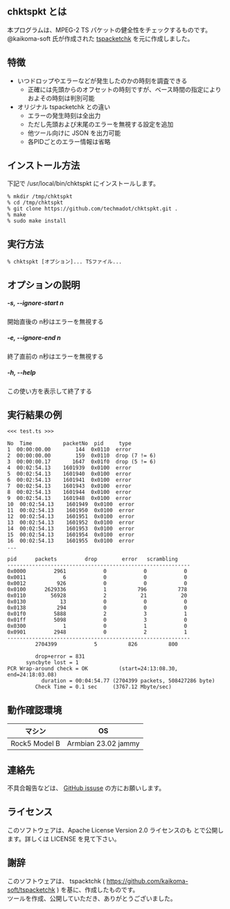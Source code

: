 
## chktspkt とは

本プログラムは、MPEG-2 TS パケットの健全性をチェックするものです。
@kaikoma-soft 氏が作成された [tspacketchk](https://github.com/kaikoma-soft/tspacketchk) を元に作成しました。

## 特徴

* いつドロップやエラーなどが発生したのかの時刻を調査できる
    * 正確には先頭からのオフセットの時刻ですが、ベース時間の指定によりおよその時刻は判別可能
* オリジナル tspacketchk との違い
    * エラーの発生時刻は全出力
    * ただし先頭および末尾のエラーを無視する設定を追加
    * 他ツール向けに JSON を出力可能
    * 各PIDごとのエラー情報は省略


## インストール方法
下記で /usr/local/bin/chktspkt にインストールします。
   ```
   % mkdir /tmp/chktspkt
   % cd /tmp/chktspkt
   % git clone https://github.com/techmadot/chktspkt.git .
   % make
   % sudo make install
   ```

## 実行方法

   ```
  % chktspkt [オプション]... TSファイル...
   ```

## オプションの説明


#####  -s, --ignore-start n
開始直後の n秒はエラーを無視する

##### -e, --ignore-end n
終了直前の n秒はエラーを無視する

#####  -h, --help
この使い方を表示して終了する

## 実行結果の例

   ```
<<< test.ts >>>

  No  Time          packetNo  pid     type        
   1  00:00:00.00        144  0x0110  error       
   2  00:00:00.00        159  0x0110  drop (7 != 6)
   3  00:00:00.17       1647  0x01f0  drop (5 != 6)
   4  00:02:54.13    1601939  0x0100  error       
   5  00:02:54.13    1601940  0x0100  error       
   6  00:02:54.13    1601941  0x0100  error       
   7  00:02:54.13    1601943  0x0100  error       
   8  00:02:54.13    1601944  0x0100  error       
   9  00:02:54.13    1601948  0x0100  error       
  10  00:02:54.13    1601949  0x0100  error       
  11  00:02:54.13    1601950  0x0100  error       
  12  00:02:54.13    1601951  0x0100  error       
  13  00:02:54.13    1601952  0x0100  error       
  14  00:02:54.13    1601953  0x0100  error       
  15  00:02:54.13    1601954  0x0100  error       
  16  00:02:54.13    1601955  0x0100  error       
...

   pid      packets         drop        error   scrambling
-----------------------------------------------------------
0x0000         2961            0            0            0
0x0011            6            0            0            0
0x0012          926            0            0            0
0x0100      2629336            1          796          778
0x0110        56928            2           21           20
0x0130           13            0            0            0
0x0138          294            0            0            0
0x01f0         5888            2            3            1
0x01ff         5098            0            3            0
0x0300            1            0            1            0
0x0901         2948            0            2            1
-----------------------------------------------------------
            2704399            5          826          800

            drop+error = 831
         syncbyte lost = 1
 PCR Wrap-around check = OK          (start=24:13:08.30, end=24:18:03.08)
              duration = 00:04:54.77 (2704399 packets, 508427286 byte)
            Check Time = 0.1 sec     (3767.12 Mbyte/sec)
   ```


## 動作確認環境


| マシン           | OS                                    |
|------------------|---------------------------------------|
| Rock5 Model B   | Armbian 23.02 jammy                   |


## 連絡先

不具合報告などは、
[GitHub issuse](https://github.com/techmadot/chktspkt/issues)
の方にお願いします。


## ライセンス
このソフトウェアは、Apache License Version 2.0 ライセンスのも
とで公開します。詳しくは LICENSE を見て下さい。


## 謝辞

このソフトウェアは、
 tspacktchk ( https://github.com/kaikoma-soft/tspacketchk )
を基に、作成したものです。<br>
ツールを作成、公開していただき、ありがとうございました。

